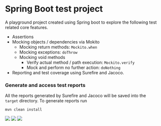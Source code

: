 # Spring Boot test project
A playground project created using Spring boot to explore the following test related core features.
- Assertions
- Mocking objects / dependencies via Mokito
  - Mocking return methods: `Mockito.when`
  - Mocking exceptions: `doThrow`
  - Mocking void methods
    - Verify actual method /  path execution: `Mockito.verify`
    - Mock and perform no further action: `doNothing`
- Reporting and test coverage using Surefire and Jacoco.

### Generate and access test reports
All the reports generated by Surefire and Jacoco will be saved into the `target` directory. To generate reports run

```agsl
mvn clean install
```

![](https://i.imgur.com/ZI8ITK9.png)
![](https://i.imgur.com/2ZqDKTJ.png)
![](https://i.imgur.com/2zpP4bv.png)


